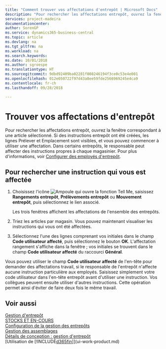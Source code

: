 ```yaml
---
title: "Comment trouver vos affectations d'entrepôt | Microsoft Docs"
description: "Pour rechercher les affectations entrepôt, ouvrez la fenêtre correspondant à une article sélectionné. Si des instructions entrepôt ont été créées, les lignes Prélever et Emplacement sont visibles, et vous pouvez commencer à utiliser une affectation. Dans certains entrepôts, le responsable peut affecter des instructions propres à chaque magasinier."
services: project-madeira
documentationcenter: 
author: SorenGP
ms.service: dynamics365-business-central
ms.topic: article
ms.devlang: na
ms.tgt_pltfrm: na
ms.workload: na
ms.search.keywords: 
ms.date: 10/01/2018
ms.author: sgroespe
ms.translationtype: HT
ms.sourcegitcommit: 9dbd92409ba02281f008246194f3ce0c53e4e001
ms.openlocfilehash: 012e050722f97d43a8ee59fde2566969245e4ca9
ms.contentlocale: fr-ch
ms.lasthandoff: 09/28/2018

---
```

# <a name="find-your-warehouse-assignments"></a>Trouver vos affectations d'entrepôt
Pour rechercher les affectations entrepôt, ouvrez la fenêtre correspondant à une article sélectionné. Si des instructions entrepôt ont été créées, les lignes Prélever et Emplacement sont visibles, et vous pouvez commencer à utiliser une affectation. Dans certains entrepôts, le responsable peut affecter des instructions propres à chaque magasinier. Pour plus d'informations, voir [Configurer des employés d'entrepôt](warehouse-how-to-set-up-warehouse-employees.md).

## <a name="to-find-an-instruction-assigned-to-you"></a>Pour rechercher une instruction qui vous est affectée  
1.  Choisissez l'icône ![Ampoule qui ouvre la fonction Tell Me](media/ui-search/search_small.png "Dites-moi ce que vous voulez faire"), saisissez **Rangements entrepôt**, **Prélèvements entrepôt** ou **Mouvement entrepôt**, puis sélectionnez le lien associé.

    Les trois fenêtres affichent les affectations de l'ensemble des entrepôts.  

2. Triez les articles par magasin. Vous pouvez maintenant visualiser les instructions qui vous ont été affectées.  
3. Sélectionnez l'une des lignes comprenant vos initiales dans le champ **Code utilisateur affecté**, puis sélectionnez le bouton **OK**. L'affectation rangement s'affiche dans la fenêtre ; vos initiales se trouvent dans le champ **Code utilisateur affecté** du raccourci **Général**.  

Vous pouvez utiliser le champ **Code utilisateur affecté** de l'en-tête pour demander des affectations travail, si le responsable de l'entrepôt n'affecte aucune instruction particulière aux employés. Saisissez simplement votre code utilisateur dans l'en-tête entrepôt avant d'utiliser une instruction. Vos collègues peuvent ensuite utiliser d'autres instructions. Cette opération permet ainsi d'éviter de faire deux fois le même travail.  

## <a name="see-also"></a>Voir aussi  
[Gestion d'entrepôt](warehouse-manage-warehouse.md)  
[STOCKS ET EN-COURS](inventory-manage-inventory.md)  
[Configuration de la gestion des entrepôts](warehouse-setup-warehouse.md)     
[Gestion des assemblages](assembly-assemble-items.md)    
[Détails de conception : gestion d'entrepôt](design-details-warehouse-management.md)  
[Utilisation de [!INCLUDE[d365fin](includes/d365fin_md.md)]](ui-work-product.md) 

